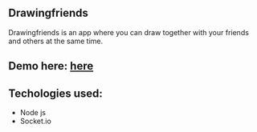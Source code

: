 ## Drawingfriends
Drawingfriends is an app where you can draw together with your friends and others at the same time.
## Demo here: [here](https://drawingfriends.herokuapp.com/)
## Techologies used:
  * Node js
  * Socket.io

